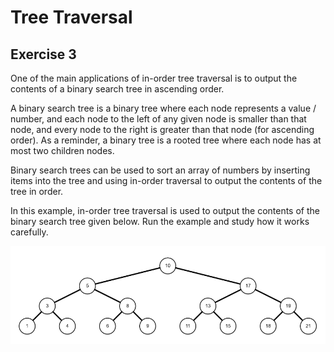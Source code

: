 # Tree Traversal

## Exercise 3

One of the main applications of in-order tree traversal is to output the contents of a binary search tree in ascending order.

A binary search tree is a binary tree where each node represents a value / number, and each node to the left of any given node is smaller than that node, and every node to the right is greater than that node (for ascending order). As a reminder, a binary tree is a rooted tree where each node has at most two children nodes.

Binary search trees can be used to sort an array of numbers by inserting items into the tree and using in-order traversal to output the contents of the tree in order.

In this example, in-order tree traversal is used to output the contents of the binary search tree given below.
Run the example and study how it works carefully.

![example tree](image-2.png)
